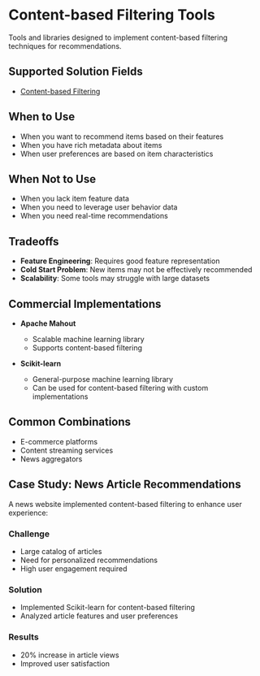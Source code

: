 # Content-based Filtering Tools

Tools and libraries designed to implement content-based filtering techniques for recommendations.

## Supported Solution Fields

- [Content-based Filtering](../solutions/content-based-filtering)

## When to Use

- When you want to recommend items based on their features
- When you have rich metadata about items
- When user preferences are based on item characteristics

## When Not to Use

- When you lack item feature data
- When you need to leverage user behavior data
- When you need real-time recommendations

## Tradeoffs

- **Feature Engineering**: Requires good feature representation
- **Cold Start Problem**: New items may not be effectively recommended
- **Scalability**: Some tools may struggle with large datasets

## Commercial Implementations

- **Apache Mahout**
  - Scalable machine learning library
  - Supports content-based filtering

- **Scikit-learn**
  - General-purpose machine learning library
  - Can be used for content-based filtering with custom implementations

## Common Combinations

- E-commerce platforms
- Content streaming services
- News aggregators

## Case Study: News Article Recommendations

A news website implemented content-based filtering to enhance user experience:

### Challenge
- Large catalog of articles
- Need for personalized recommendations
- High user engagement required

### Solution
- Implemented Scikit-learn for content-based filtering
- Analyzed article features and user preferences

### Results
- 20% increase in article views
- Improved user satisfaction 